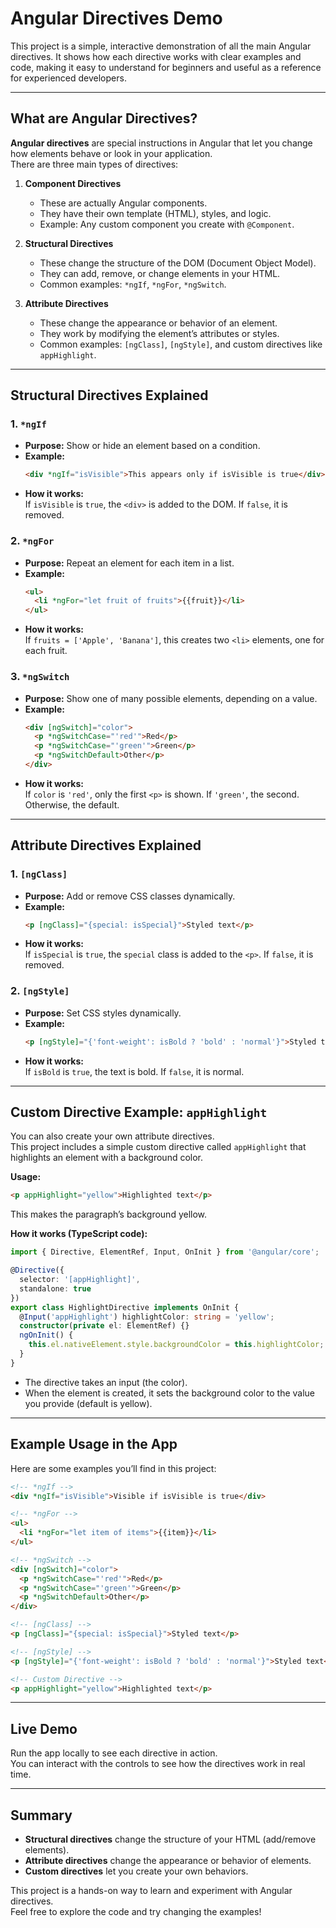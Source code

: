 # Angular Directives Demo

This project is a simple, interactive demonstration of all the main Angular directives. It shows how each directive works with clear examples and code, making it easy to understand for beginners and useful as a reference for experienced developers.

---

## What are Angular Directives?

**Angular directives** are special instructions in Angular that let you change how elements behave or look in your application.  
There are three main types of directives:

1. **Component Directives**  
   - These are actually Angular components.
   - They have their own template (HTML), styles, and logic.
   - Example: Any custom component you create with `@Component`.

2. **Structural Directives**  
   - These change the structure of the DOM (Document Object Model).
   - They can add, remove, or change elements in your HTML.
   - Common examples: `*ngIf`, `*ngFor`, `*ngSwitch`.

3. **Attribute Directives**  
   - These change the appearance or behavior of an element.
   - They work by modifying the element’s attributes or styles.
   - Common examples: `[ngClass]`, `[ngStyle]`, and custom directives like `appHighlight`.

---

## Structural Directives Explained

### 1. `*ngIf`
- **Purpose:** Show or hide an element based on a condition.
- **Example:**
  ```html
  <div *ngIf="isVisible">This appears only if isVisible is true</div>
  ```
- **How it works:**  
  If `isVisible` is `true`, the `<div>` is added to the DOM. If `false`, it is removed.

### 2. `*ngFor`
- **Purpose:** Repeat an element for each item in a list.
- **Example:**
  ```html
  <ul>
    <li *ngFor="let fruit of fruits">{{fruit}}</li>
  </ul>
  ```
- **How it works:**  
  If `fruits = ['Apple', 'Banana']`, this creates two `<li>` elements, one for each fruit.

### 3. `*ngSwitch`
- **Purpose:** Show one of many possible elements, depending on a value.
- **Example:**
  ```html
  <div [ngSwitch]="color">
    <p *ngSwitchCase="'red'">Red</p>
    <p *ngSwitchCase="'green'">Green</p>
    <p *ngSwitchDefault>Other</p>
  </div>
  ```
- **How it works:**  
  If `color` is `'red'`, only the first `<p>` is shown. If `'green'`, the second. Otherwise, the default.

---

## Attribute Directives Explained

### 1. `[ngClass]`
- **Purpose:** Add or remove CSS classes dynamically.
- **Example:**
  ```html
  <p [ngClass]="{special: isSpecial}">Styled text</p>
  ```
- **How it works:**  
  If `isSpecial` is `true`, the `special` class is added to the `<p>`. If `false`, it is removed.

### 2. `[ngStyle]`
- **Purpose:** Set CSS styles dynamically.
- **Example:**
  ```html
  <p [ngStyle]="{'font-weight': isBold ? 'bold' : 'normal'}">Styled text</p>
  ```
- **How it works:**  
  If `isBold` is `true`, the text is bold. If `false`, it is normal.

---

## Custom Directive Example: `appHighlight`

You can also create your own attribute directives.  
This project includes a simple custom directive called `appHighlight` that highlights an element with a background color.

**Usage:**
```html
<p appHighlight="yellow">Highlighted text</p>
```
This makes the paragraph’s background yellow.

**How it works (TypeScript code):**
```typescript
import { Directive, ElementRef, Input, OnInit } from '@angular/core';

@Directive({
  selector: '[appHighlight]',
  standalone: true
})
export class HighlightDirective implements OnInit {
  @Input('appHighlight') highlightColor: string = 'yellow';
  constructor(private el: ElementRef) {}
  ngOnInit() {
    this.el.nativeElement.style.backgroundColor = this.highlightColor;
  }
}
```
- The directive takes an input (the color).
- When the element is created, it sets the background color to the value you provide (default is yellow).

---

## Example Usage in the App

Here are some examples you’ll find in this project:

```html
<!-- *ngIf -->
<div *ngIf="isVisible">Visible if isVisible is true</div>

<!-- *ngFor -->
<ul>
  <li *ngFor="let item of items">{{item}}</li>
</ul>

<!-- *ngSwitch -->
<div [ngSwitch]="color">
  <p *ngSwitchCase="'red'">Red</p>
  <p *ngSwitchCase="'green'">Green</p>
  <p *ngSwitchDefault>Other</p>
</div>

<!-- [ngClass] -->
<p [ngClass]="{special: isSpecial}">Styled text</p>

<!-- [ngStyle] -->
<p [ngStyle]="{'font-weight': isBold ? 'bold' : 'normal'}">Styled text</p>

<!-- Custom Directive -->
<p appHighlight="yellow">Highlighted text</p>
```

---

## Live Demo

Run the app locally to see each directive in action.  
You can interact with the controls to see how the directives work in real time.

---

## Summary

- **Structural directives** change the structure of your HTML (add/remove elements).
- **Attribute directives** change the appearance or behavior of elements.
- **Custom directives** let you create your own behaviors.

This project is a hands-on way to learn and experiment with Angular directives.  
Feel free to explore the code and try changing the examples!